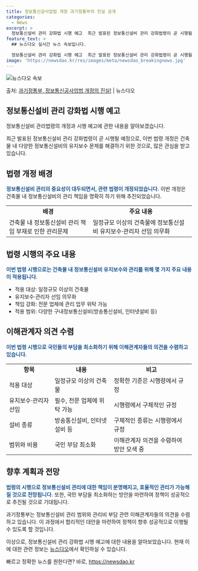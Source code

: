 ```yaml
---
title: 정보통신공사업법 개정 과기정통부의 진실 공개
categories:
  - News
excerpt: >
  정보통신설비 관리 강화법 시행 예고  최근 발표된 정보통신설비 관리 강화법령이 곧 시행될 예정입니다. 이번 …
feature_text: >
  ## 뉴스다오 실시간 뉴스 속보입니다.

  정보통신설비 관리 강화법 시행 예고  최근 발표된 정보통신설비 관리 강화법령이 곧 시행될 예정입니다. 이번 …
image: 'https://newsdao.kr/res/images/meta/newsdao_breakingnews.jpg'
---
```


![뉴스다오 속보](https://newsdao.kr/res/images/meta/newsdao_breakingnews.jpg)

<p>출처: <a href="https://newsdao.kr/4583" rel="dofollow">과기정통부, 정보통신공사업법 개정의 진실!</a> | 뉴스다오</p>

<h2 data-ke-size="size26">정보통신설비 관리 강화법 시행 예고</h2>
정보통신설비 관리법령의 개정과 시행 예고에 관한 내용을 알아보겠습니다.

<p data-ke-size="size16">최근 발표된 정보통신설비 관리 강화법령이 곧 시행될 예정으로, 이번 법령 개정은 건축물 내 다양한 정보통신설비의 유지보수 문제를 해결하기 위한 것으로, 많은 관심을 받고 있습니다.</p>

<h2 data-ke-size="size24">법령 개정 배경</h2>
<b><span style="color: #1a5490;">정보통신설비 관리의 중요성이 대두되면서, 관련 법령이 개정되었습니다.</span></b>
이번 개정은 건축물 내 정보통신설비의 관리 책임을 명확히 하기 위해 추진되었습니다.

<table>
  <tr>
    <td style="text-align: center; height: 17px;"><b>배경</b></td>
    <td style="text-align: center; height: 17px;"><b>주요 내용</b></td>
  </tr>
  <tr>
    <td>건축물 내 정보통신설비 관리 책임 부재로 인한 관리문제</td>
    <td>일정규모 이상의 건축물에 정보통신설비 유지보수·관리자 선임 의무화</td>
  </tr>
</table>

<h2 data-ke-size="size24">법령 시행의 주요 내용</h2>
<b><span style="color: #1a5490;">이번 법령 시행으로는 건축물 내 정보통신설비 유지보수와 관리를 위해 몇 가지 주요 내용이 적용됩니다.</span></b>

<ul>
  <li>적용 대상: 일정규모 이상의 건축물</li>
  <li>유지보수·관리자 선임 의무화</li>
  <li>책임 강화: 전문 업체에 관리 업무 위탁 가능</li>
  <li>적용 범위: 다양한 구내정보통신설비(방송통신설비, 인터넷설비 등)</li>
</ul>

<h2 data-ke-size="size24">이해관계자 의견 수렴</h2>
<b><span style="color: #1a5490;">이번 법령 시행으로 국민들의 부담을 최소화하기 위해 이해관계자들의 의견을 수렴하고 있습니다.</span></b>

<table>
  <tr>
    <td style="text-align: center; height: 17px;"><b>항목</b></td>
    <td style="text-align: center; height: 17px;"><b>내용</b></td>
    <td style="text-align: center; height: 17px;"><b>비고</b></td>
  </tr>
  <tr>
    <td>적용 대상</td>
    <td>일정규모 이상의 건축물</td>
    <td>정확한 기준은 시행령에서 규정</td>
  </tr>
  <tr>
    <td>유지보수·관리자 선임</td>
    <td>필수, 전문 업체에 위탁 가능</td>
    <td>시행령에서 구체적인 규정</td>
  </tr>
  <tr>
    <td>설비 종류</td>
    <td>방송통신설비, 인터넷설비 등</td>
    <td>구체적인 종류는 시행령에서 규정</td>
  </tr>
  <tr>
    <td>범위와 비용</td>
    <td>국민 부담 최소화</td>
    <td>이해관계자 의견을 수렴하여 방안 모색 중</td>
  </tr>
</table>

<h2 data-ke-size="size24">향후 계획과 전망</h2>
<b><span style="color: #1a5490;">법령의 시행으로 정보통신설비 관리에 대한 책임이 분명해지고, 효율적인 관리가 가능해질 것으로 전망됩니다.</span></b> 또한, 국민 부담을 최소화하는 방안을 마련하여 정책이 성공적으로 추진될 것으로 기대됩니다.

<p data-ke-size="size16">과기정통부는 정보통신설비 관리 범위와 관리비 부담 관련 이해관계자들의 의견을 수렴하고 있습니다. 이 과정에서 합리적인 대안을 마련하여 정책이 향후 성공적으로 이행될 수 있도록 할 것입니다.</p>

이상으로, 정보통신설비 관리 강화법 시행 예고에 대한 내용을 알아보았습니다. 현재 이에 대한 관련 정보는 [뉴스다오](https://newsdao.kr/4583)에서 확인하실 수 있습니다. 

빠르고 정확한 뉴스를 원한다면? 바로, <a href="https://newsdao.kr" rel="dofollow">https://newsdao.kr</a>


    
